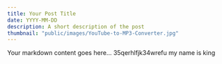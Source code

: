 ```yaml
---
title: Your Post Title
date: YYYY-MM-DD
description: A short description of the post
thumbnail: "public/images/YouTube-to-MP3-Converter.jpg"
---
```

Your markdown content goes here...
35qerhlfjk34wrefu my name is king
